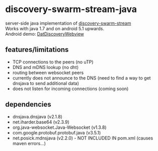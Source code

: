 # discovery-swarm-stream-java
server-side java implementation of [discovery-swarm-stream](https://github.com/RangerMauve/discovery-swarm-stream)<br>
Works with java 1.7 and on android 5.1 upwards.<br>
Android demo: [DatDiscoveryWebview](https://github.com/fsteff/DatDiscoveryWebview)

## features/limitations
- TCP connections to the peers (no uTP)
- DNS and mDNS lookup (no dht)
- routing between websocket peers
- currently does not announce to the DNS (need to find a way to get dnsjava to send additional data)
- does not listen for incoming connections (coming soon)

## dependencies
- dnsjava.dnsjava (v2.1.8)
- net.iharder.base64 (v2.3.9)
- org.java-websocket.Java-Websocket (v1.3.8)
- com.google.protobuf.protobuf.java (v3.5.1)
- net.posick.mdnsjava (v2.2.0) - NOT INCLUDED IN pom.xml (causes maven errors...)
